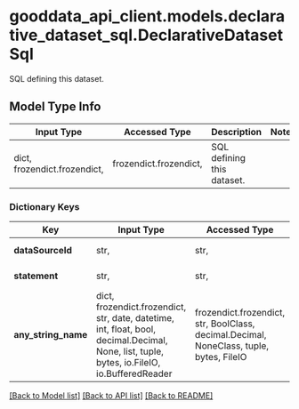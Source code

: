 # gooddata_api_client.models.declarative_dataset_sql.DeclarativeDatasetSql

SQL defining this dataset.

## Model Type Info
Input Type | Accessed Type | Description | Notes
------------ | ------------- | ------------- | -------------
dict, frozendict.frozendict,  | frozendict.frozendict,  | SQL defining this dataset. | 

### Dictionary Keys
Key | Input Type | Accessed Type | Description | Notes
------------ | ------------- | ------------- | ------------- | -------------
**dataSourceId** | str,  | str,  | Data source ID. | 
**statement** | str,  | str,  | SQL statement. | 
**any_string_name** | dict, frozendict.frozendict, str, date, datetime, int, float, bool, decimal.Decimal, None, list, tuple, bytes, io.FileIO, io.BufferedReader | frozendict.frozendict, str, BoolClass, decimal.Decimal, NoneClass, tuple, bytes, FileIO | any string name can be used but the value must be the correct type | [optional]

[[Back to Model list]](../../README.md#documentation-for-models) [[Back to API list]](../../README.md#documentation-for-api-endpoints) [[Back to README]](../../README.md)

